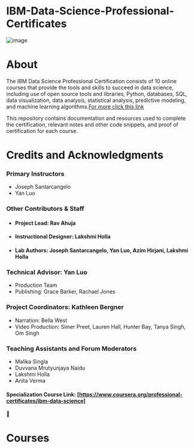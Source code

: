 # IBM-Data-Science-Professional-Certificates
![image](https://user-images.githubusercontent.com/112087783/229282047-ad3e19a0-fad1-454d-867e-f2fb59a97b4f.png) 

# About
The IBM Data Science Professional Certification consists of 10 online courses that provide the tools and skills to succeed in data science, including use of open source tools and libraries, Python, databases, SQL, data visualization, data analysis, statistical analysis, predictive modeling, and machine learning algorithms.[For more click this link](https://www.ibm.com/training/badge/data-science-professional-certificate)

This repository contains documentation and resources used to complete the certification, relevant notes and other code snippets, and proof of certification for each course.
# Credits and Acknowledgments
### Primary Instructors
- Joseph Santarcangelo
- Yan Luo
### Other Contributors & Staff 
- #### Project Lead: Rav Ahuja
- #### Instructional Designer: Lakshmi Holla
- #### Lab Authors: Joseph Santarcangelo, Yan Luo, Azim Hirjani, Lakshmi Holla
### Technical Advisor: Yan Luo
- Production Team
- Publishing: Grace Barker, Rachael Jones
### Project Coordinators: Kathleen Bergner
- Narration: Bella West
- Video Production: Simer Preet, Lauren Hall, Hunter Bay, Tanya Singh, Om Singh
### Teaching Assistants and Forum Moderators
- Malika Singla
- Duvvana Mrutyunjaya Naidu
- Lakshmi Holla
- Anita Verma
#### Specialization Course Link: [https://www.coursera.org/professional-certificates/ibm-data-science]
📑
# Courses 



